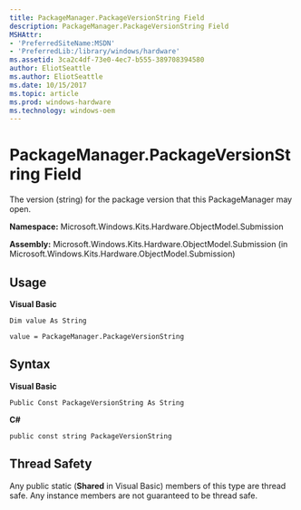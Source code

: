 ```yaml
---
title: PackageManager.PackageVersionString Field
description: PackageManager.PackageVersionString Field
MSHAttr:
- 'PreferredSiteName:MSDN'
- 'PreferredLib:/library/windows/hardware'
ms.assetid: 3ca2c4df-73e0-4ec7-b555-389708394580
author: EliotSeattle
ms.author: EliotSeattle
ms.date: 10/15/2017
ms.topic: article
ms.prod: windows-hardware
ms.technology: windows-oem
---
```


# PackageManager.PackageVersionString Field


The version (string) for the package version that this PackageManager may open.

**Namespace:** Microsoft.Windows.Kits.Hardware.ObjectModel.Submission

**Assembly:** Microsoft.Windows.Kits.Hardware.ObjectModel.Submission (in Microsoft.Windows.Kits.Hardware.ObjectModel.Submission)

## <span id="Usage"></span><span id="usage"></span><span id="USAGE"></span>Usage


**Visual Basic**

`Dim value As String`

`value = PackageManager.PackageVersionString`

## <span id="Syntax"></span><span id="syntax"></span><span id="SYNTAX"></span>Syntax


**Visual Basic**

`Public Const PackageVersionString As String`

**C#**

`public const string PackageVersionString`

## <span id="Thread_Safety"></span><span id="thread_safety"></span><span id="THREAD_SAFETY"></span>Thread Safety


Any public static (**Shared** in Visual Basic) members of this type are thread safe. Any instance members are not guaranteed to be thread safe.

 

 






